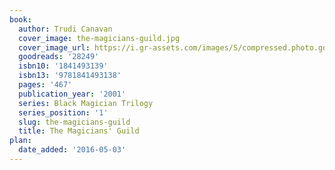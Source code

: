 ```yaml
---
book:
  author: Trudi Canavan
  cover_image: the-magicians-guild.jpg
  cover_image_url: https://i.gr-assets.com/images/S/compressed.photo.goodreads.com/books/1327356788l/28249._SX98_.jpg
  goodreads: '28249'
  isbn10: '1841493139'
  isbn13: '9781841493138'
  pages: '467'
  publication_year: '2001'
  series: Black Magician Trilogy
  series_position: '1'
  slug: the-magicians-guild
  title: The Magicians' Guild
plan:
  date_added: '2016-05-03'
---
```

